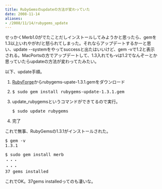 ```yaml
---
title: RubyGemsのupdateの方法が変わっていた
date: 2008-11-14
aliases:
- /2008/11/14/rubygems_update
---
```

せっかくMerb1.0がでたことだしインストールしてみようかと思ったら、gemを1.3以上いれやがれ!と怒られてしまった。それならアップデートするかーと思い、update --systemをやってsuccessと出たはいいけど、gem -vで1.2と表示される。MacPortsの方でアップデートして、1.3入れても-vは1.2でなんぞーとか思っていたらupdateの方法が変わってたみたい。

以下、update手順。

<ol>
<li><a href="http://rubyforge.org/frs/?group_id=126&release_id=16500">RubyForge</a>からrubygems-upate-1.3.1.gemをダウンロード</li>
<li><pre lang="bash">$ sudo gem install rubygems-update-1.3.1.gem</pre></li>
<li>update_rubygemsというコマンドができてるので実行。
<pre lang="bash">$ sudo update_rubygems</pre></li>
<li>完了</li>
</ol>

これで無事、RubyGemsの1.3.1がインストールされた。

<pre lang="bash">
$ gem -v
1.3.1
</pre>

<pre lang="bash">
$ sudo gem install merb
・・・
・・・
37 gems installed
</pre>

これでOK。37gems installedってのも凄いな。